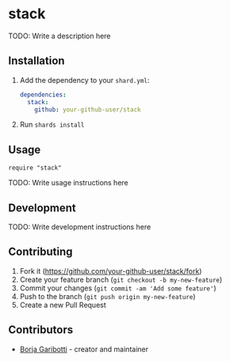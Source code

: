 # stack

TODO: Write a description here

## Installation

1. Add the dependency to your `shard.yml`:

   ```yaml
   dependencies:
     stack:
       github: your-github-user/stack
   ```

2. Run `shards install`

## Usage

```crystal
require "stack"
```

TODO: Write usage instructions here

## Development

TODO: Write development instructions here

## Contributing

1. Fork it (<https://github.com/your-github-user/stack/fork>)
2. Create your feature branch (`git checkout -b my-new-feature`)
3. Commit your changes (`git commit -am 'Add some feature'`)
4. Push to the branch (`git push origin my-new-feature`)
5. Create a new Pull Request

## Contributors

- [Borja Garibotti](https://github.com/your-github-user) - creator and maintainer
